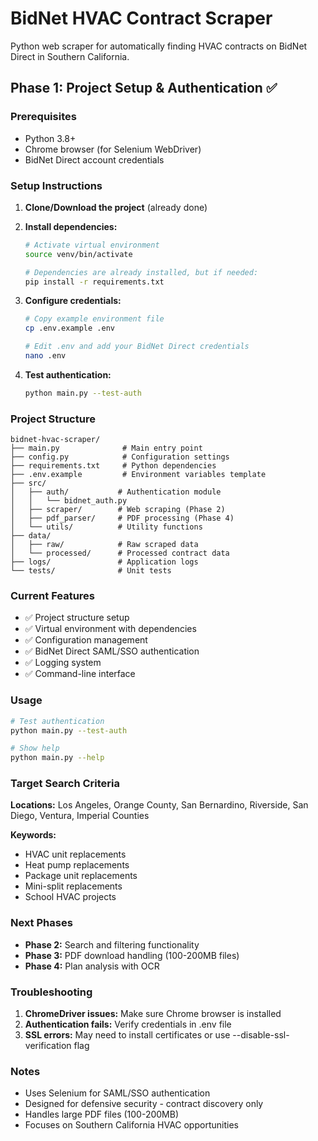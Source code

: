 # BidNet HVAC Contract Scraper

Python web scraper for automatically finding HVAC contracts on BidNet Direct in Southern California.

## Phase 1: Project Setup & Authentication ✅

### Prerequisites

- Python 3.8+
- Chrome browser (for Selenium WebDriver)
- BidNet Direct account credentials

### Setup Instructions

1. **Clone/Download the project** (already done)

2. **Install dependencies:**
   ```bash
   # Activate virtual environment
   source venv/bin/activate
   
   # Dependencies are already installed, but if needed:
   pip install -r requirements.txt
   ```

3. **Configure credentials:**
   ```bash
   # Copy example environment file
   cp .env.example .env
   
   # Edit .env and add your BidNet Direct credentials
   nano .env
   ```

4. **Test authentication:**
   ```bash
   python main.py --test-auth
   ```

### Project Structure

```
bidnet-hvac-scraper/
├── main.py              # Main entry point
├── config.py            # Configuration settings
├── requirements.txt     # Python dependencies
├── .env.example         # Environment variables template
├── src/
│   ├── auth/           # Authentication module
│   │   └── bidnet_auth.py
│   ├── scraper/        # Web scraping (Phase 2)
│   ├── pdf_parser/     # PDF processing (Phase 4)
│   └── utils/          # Utility functions
├── data/
│   ├── raw/            # Raw scraped data
│   └── processed/      # Processed contract data
├── logs/               # Application logs
└── tests/              # Unit tests
```

### Current Features

- ✅ Project structure setup
- ✅ Virtual environment with dependencies
- ✅ Configuration management
- ✅ BidNet Direct SAML/SSO authentication
- ✅ Logging system
- ✅ Command-line interface

### Usage

```bash
# Test authentication
python main.py --test-auth

# Show help
python main.py --help
```

### Target Search Criteria

**Locations:** Los Angeles, Orange County, San Bernardino, Riverside, San Diego, Ventura, Imperial Counties

**Keywords:** 
- HVAC unit replacements
- Heat pump replacements  
- Package unit replacements
- Mini-split replacements
- School HVAC projects

### Next Phases

- **Phase 2:** Search and filtering functionality
- **Phase 3:** PDF download handling (100-200MB files)
- **Phase 4:** Plan analysis with OCR

### Troubleshooting

1. **ChromeDriver issues:** Make sure Chrome browser is installed
2. **Authentication fails:** Verify credentials in .env file
3. **SSL errors:** May need to install certificates or use --disable-ssl-verification flag

### Notes

- Uses Selenium for SAML/SSO authentication
- Designed for defensive security - contract discovery only
- Handles large PDF files (100-200MB)
- Focuses on Southern California HVAC opportunities